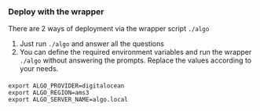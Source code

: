 ### Deploy with the wrapper
There are 2 ways of deployment via the wrapper script `./algo`

1. Just run `./algo` and answer all the questions
2. You can define the required environment variables and run the wrapper `./algo` without answering the prompts. Replace the values according to your needs.
####
```
export ALGO_PROVIDER=digitalocean
export ALGO_REGION=ams3
export ALGO_SERVER_NAME=algo.local
```

